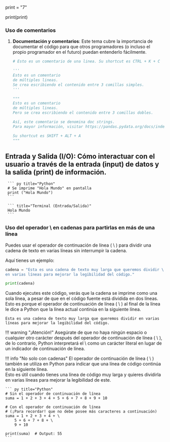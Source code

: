 print = "7"

print(print)


### Uso de comentarios

1. **Documentación y comentarios**: Este tema cubre la importancia de documentar el código para que otros programadores (o incluso el propio programador en el futuro) puedan entenderlo fácilmente.

     ``` py title="Python"
     # Esto es un comentario de una linea. Su shortcut es CTRL + K + C
     ```

     ``` py title="Python"
     '''
     Esto es un comentario
     de múltiples lineas.
     Se crea escribiendo el contenido entre 3 comillas simples.
     '''
     ```

     ``` py title="Python"
     """
     Esto es un comentario
     de múltiples lineas.
     Pero se crea escribiendo el contenido entre 3 comillas dobles.

     Así, este comentario se denomina doc strings.
     Para mayor información, visitar https://pandas.pydata.org/docs/index.html

     Su shortcut es SHIFT + ALT + A
     """
     ```

## **Entrada y Salida (I/O)**: Cómo interactuar con el usuario a través de la entrada (input) de datos y la salida (print) de información.

     ``` py title="Python"
     # Se imprime "Hola Mundo" en pantalla
     print ("Hola Mundo")
     ```

     ``` title="Terminal (Entrada/Salida)"
     Hola Mundo
     ```

### Uso del operador \ en cadenas para partirlas en más de una línea 

Puedes usar el operador de continuación de línea ( \\ ) para dividir una cadena de texto en varias líneas sin interrumpir la cadena. 

Aquí tienes un ejemplo:

``` py title="Python"
cadena = "Esta es una cadena de texto muy larga que queremos dividir \
en varias líneas para mejorar la legibilidad del código."

print(cadena)
```

Cuando ejecutes este código, verás que la cadena se imprime como una sola línea, a pesar de que en el código fuente está dividida en dos líneas. Esto es porque el operador de continuación de línea ( \\ ) al final de la línea le dice a Python que la línea actual continúa en la siguiente línea.

``` title="Terminal (Entrada/Salida)"
Esta es una cadena de texto muy larga que queremos dividir en varias líneas para mejorar la legibilidad del código.
```

!!! warning "¡Atención!"
    Asegúrate de que no haya ningún espacio o cualquier otro carácter después del operador de continuación de línea ( \\ ), de lo contrario, Python interpretará el \ como un carácter literal en lugar de un indicador de continuación de línea.

!!! info "No solo con cadenas"
    El operador de continuación de línea ( \\ ) también se utiliza en Python para indicar que una línea de código continúa en la siguiente línea.  
    Esto es útil cuando tienes una línea de código muy larga y quieres dividirla en varias líneas para mejorar la legibilidad de este.

    ``` py title="Python"
    # Sin el operador de continuación de línea
    suma = 1 + 2 + 3 + 4 + 5 + 6 + 7 + 8 + 9 + 10

    # Con el operador de continuación de línea 
    # (¡Para recordar! que no debe posee más caracteres a continuación)
    suma = 1 + 2 + 3 + 4 + \
        5 + 6 + 7 + 8 + \
        9 + 10

    print(suma)  # Output: 55
    ```